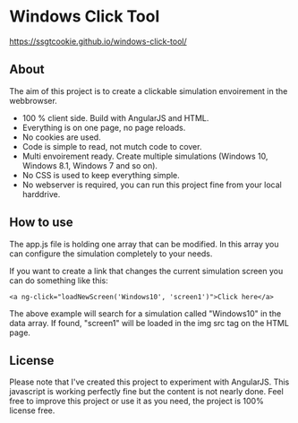 Windows Click Tool
======
https://ssgtcookie.github.io/windows-click-tool/

## About
The aim of this project is to create a clickable simulation envoirement in the webbrowser.
* 100 % client side. Build with AngularJS and HTML.
* Everything is on one page, no page reloads.
* No cookies are used.
* Code is simple to read, not mutch code to cover.
* Multi envoirement ready. Create multiple simulations (Windows 10, Windows 8.1, Windows 7 and so on).
* No CSS is used to keep everything simple.
* No webserver is required, you can run this project fine from your local harddrive.

## How to use
The app.js file is holding one array that can be modified. In this array you can configure the simulation completely to your needs.

If you want to create a link that changes the current simulation screen you can do something like this:
```
<a ng-click="loadNewScreen('Windows10', 'screen1')">Click here</a>
```
The above example will search for a simulation called "Windows10" in the data array. If found, "screen1" will be loaded in the img src tag on the HTML page.

## License
Please note that I've created this project to experiment with AngularJS. This javascript is working perfectly fine but the content is not nearly done. Feel free to improve this project or use it as you need, the project is 100% license free.
